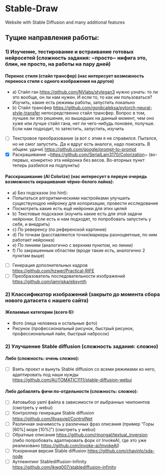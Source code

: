 # Stable-Draw
Website with Stable Diffusion and many additional features

## Тущие направления работы:
### 1) Изучение, тестирование и встраивание готовых нейросетей (сложность задания: ~просто~ нифига это, блин, не просто, на работы на пару дней)
#### Перенос стиля (стайл трансфер) (нас интересует возможность переноса стиля с одного изображения на другое)
- a) Стайл ган https://github.com/NVlabs/stylegan3 нужно узнать: то ли это вообще, он ли нам нужен. И если то, то как им пользоваться? Изучить, какие есть режимы работы, запустить локально
- b) Стайл трансфер https://github.com/gordicaleksa/pytorch-neural-style-transfer непосредственно стайл трансфер. Вопрос в том, лучшее ли это решение, из вышедших на данный момент, чем оно хуже или лучше стайл гана, нет ли чего-нибудь поновее, получше. Если нам подходит, то затестить, запустить, изучить 
- [ ] Текстровое преобразование (а вот с этим я не справился. Пытался, но не смог запустить. Да и вдруг есть аналоги, надо поискать. В общем: удачи) https://github.com/google/prompt-to-prompt
- [x] Раскрашивание ~https://github.com/SerialLain3170/Colorization~ (во-первых, конкретно эта нейронка без весов. Во-вторных пункт теперь разбился на подпункты)
#### Расскрашивание (AI Colorize) (нас интересует в первую очередь возможность окрашивания чёрно-белого лайна):
- a) Без подсказок (no hint):
- Попытаться алгоритмическими настройками улучшить существующую нейронку для колоризации, провести исследование
- Посмотреть какие есть ещё нейронки для этих целей
- b) Текстовые подсказки (изучить какие есть для этой задачи нейронки. Если есть и нам подходят, то попробовать запустить у себя, и внедрить)
- c) По реверенсу (по референской картинке)
- d) По точкам (расставляются точки/маркеры разноцветные, по ним работает нейронка)
- e) По линиям (аналогично с верхним пунктом, но линии)
- f) По закрашенным областям (вроде такие есть, аналогично 2 пунктам выше)
- [ ] Генерация дополнительных кадров https://github.com/hzwer/Practical-RIFE
- [ ] Преобразователь последовательности изображений https://github.com/jamriska/ebsynth

### 2) Классификатор изображений (закрыто до момента сбора нового датасета с нашего сайта)
#### Желаемые категории (всего 6):
* Фото (лица человека и остальные фото)
* Рисунок (профессиональный рисунок, быстрый рисунок, профессиональный лайн, быстрый набросок)

### 2) Улучшение Stable diffusion (сложность задания: сложно)
#### Либо (сложность: очень сложно):
- [ ] Взять проект и вынуть Stable diffusion со всеми режимами из него, адаптировать под наши нужды https://github.com/AUTOMATIC1111/stable-diffusion-webui
#### Либо добавлять фичи по-отдельности (сложность: сложно):
- [ ] Автовыбор yaml файла в зависимости от выбранных чекпоинтов (смотреть у webui)
- [ ] Контроллер генерации Stable diffusion https://github.com/lllyasviel/ControlNet
- [ ] Различная значимость у различных фраз описания (пример "Горы [60%] море [10%]") (смотреть у webui)
- [ ] Обратные описания https://github.com/rinongal/textual_inversion (либо попробовать адаптировать форк от InvokeAI, где это уже реализовано https://github.com/invoke-ai/InvokeAI)
- [ ] Ускоренная версия Stable diffusion https://github.com/chavinlo/sda-node
- [ ] Аутпеинтинг Stablediffusion-Infinity https://github.com/lkwq007/stablediffusion-infinity